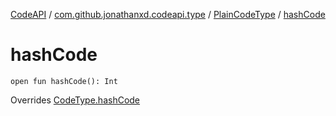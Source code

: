 [CodeAPI](../../index.md) / [com.github.jonathanxd.codeapi.type](../index.md) / [PlainCodeType](index.md) / [hashCode](.)

# hashCode

`open fun hashCode(): Int`

Overrides [CodeType.hashCode](../-code-type/hash-code.md)

